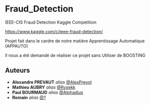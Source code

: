 # Fraud_Detection
IEEE-CIS Fraud Detection Kaggle Competition

https://www.kaggle.com/c/ieee-fraud-detection/

Projet fait dans le cardre de notre matière Apprentissage Automatique (APPAUTO)

Il nous a été demandé de réaliser ce projet sans Utiliser de BOOSTING


## Auteurs

* **Alexandre PREVAUT** _alias_ [@AlexPrevot](https://github.com/AlexPrevot)
* **Mathieu AUBRY** _alias_ [@Rysekk](https://github.com/rezatera854)
* **Paul BOURMAUD** _alias_ [@Alphadius](https://github.com/Alphadius)
* **Romain** _alias_ [@?](https://github.com/Alphadius)
